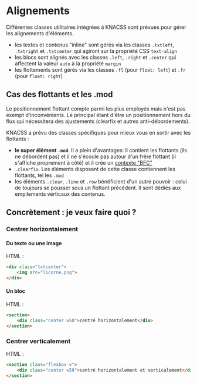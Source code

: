 # Alignements

Différentes classes utilitaires intégrées à KNACSS sont prévues pour gérer les alignements d'éléments.

- les textes et contenus "inline" sont gérés via les classes `.txtleft`, `.txtright` et `.txtcenter` qui agiront sur la propriété CSS `text-align`
- les blocs sont alignés avec les classes `.left`, `.right` et `.center` qui affectent la valeur `auto` à la propriété `margin`
- les flottements sont gérés via les classes `.fl` (pour `float: left`) et `.fr` (pour `float: right`)

## Cas des flottants et les .mod

Le positionnement flottant compte parmi les plus employés mais n'est pas exempt d'inconvénients. Le principal étant d'être un positionnement hors du flux qui nécessitera des ajustements (clearfix et autres anti-débordements).

KNACSS a prévu des classes spécifiques pour mieux vous en sortir avec les flottants :

- **le super élément `.mod`**. Il a plein d'avantages: il contient les flottants (ils ne débordent pas) et il ne s'écoule pas autour d'un frère flottant (il s'affiche proprement à côté) et il crée un [contexte "BFC"](http://www.alsacreations.com/astuce/lire/1543-le-contexte-de-formatage-block-en-css.html)
- `.clearfix`. Les éléments disposant de cette classe contiennent les flottants, tel les `.mod`
- les éléments `.clear`, `.line` et `.row` bénéficient d'un autre pouvoir : celui de toujours se pousser sous un flottant précédent. Il sont dédiés aux empilements verticaux des contenus.

## Concrètement : je veux faire quoi ?

### Centrer horizontalement

#### Du texte ou une image

HTML :
```html
<div class="txtcenter">
    <img src="licorne.png">
</div>
```

#### Un bloc

HTML :
```html
<section>
    <div class="center w50">centré horizontalement</div>
</section>
```

### Centrer verticalement

HTML :
```html
<section class="flexbox-v">
    <div class="center w50">centré horizontalement et verticalement</div>
</section>
```
